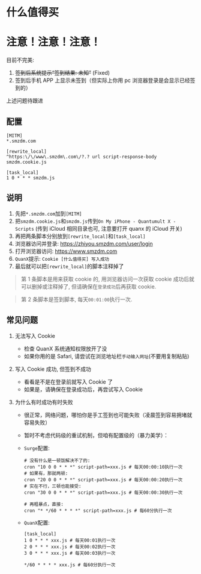 # 什么值得买

# 注意！注意！注意！

目前不完美:

1. ~~签到后系统提示“签到结果: 未知”~~ (Fixed)
2. 签到后手机 APP 上显示未签到（但实际上你用 pc 浏览器登录是会显示已经签到的）

上述问题待跟进

## 配置

```properties
[MITM]
*.smzdm.com

[rewrite_local]
^https:\/\/www\.smzdm\.com\/?.? url script-response-body smzdm.cookie.js

[task_local]
1 0 * * * smzdm.js
```

## 说明

1. 先把`*.smzdm.com`加到`[MITM]`
2. 把`smzdm.cookie.js`和`smzdm.js`传到`On My iPhone - Quantumult X - Scripts` (传到 iCloud 相同目录也可, 注意要打开 quanx 的 iCloud 开关)
3. 再把两条脚本分别放到`[rewrite_local]`和`[task_local]`
4. 浏览器访问并登录: https://zhiyou.smzdm.com/user/login
5. 打开浏览器访问: https://www.smzdm.com
6. `QuanX`提示: `Cookie [什么值得买] 写入成功`
7. 最后就可以把`[rewrite_local]`的脚本注释掉了

> 第 1 条脚本是用来获取 cookie 的, 用浏览器访问一次获取 cookie 成功后就可以删掉或注释掉了, 但请确保在`登录成功`后再获取 cookie.

> 第 2 条脚本是签到脚本, 每天`00:01:00`执行一次.

## 常见问题

1. 无法写入 Cookie

   - 检查 QuanX 系统通知权限放开了没
   - 如果你用的是 Safari, 请尝试在浏览地址栏`手动输入网址`(不要用复制粘贴)

2. 写入 Cookie 成功, 但签到不成功

   - 看看是不是在登录前就写入 Cookie 了
   - 如果是，请确保在登录成功后，再尝试写入 Cookie

3. 为什么有时成功有时失败

   - 很正常，网络问题，哪怕你是手工签到也可能失败（凌晨签到容易拥堵就容易失败）
   - 暂时不考虑代码级的重试机制，但咱有配置级的（暴力美学）：

   - `Surge`配置:

     ```properties
     # 没有什么是一顿饭解决不了的:
     cron "10 0 0 * * *" script-path=xxx.js # 每天00:00:10执行一次
     # 如果有，那就两顿:
     cron "20 0 0 * * *" script-path=xxx.js # 每天00:00:20执行一次
     # 实在不行，三顿也能接受:
     cron "30 0 0 * * *" script-path=xxx.js # 每天00:00:30执行一次

     # 再粗暴点，直接:
     cron "* */60 * * * *" script-path=xxx.js # 每60分执行一次
     ```

   - `QuanX`配置:

     ```properties
     [task_local]
     1 0 * * * xxx.js # 每天00:01执行一次
     2 0 * * * xxx.js # 每天00:02执行一次
     3 0 * * * xxx.js # 每天00:03执行一次

     */60 * * * * xxx.js # 每60分执行一次
     ```

